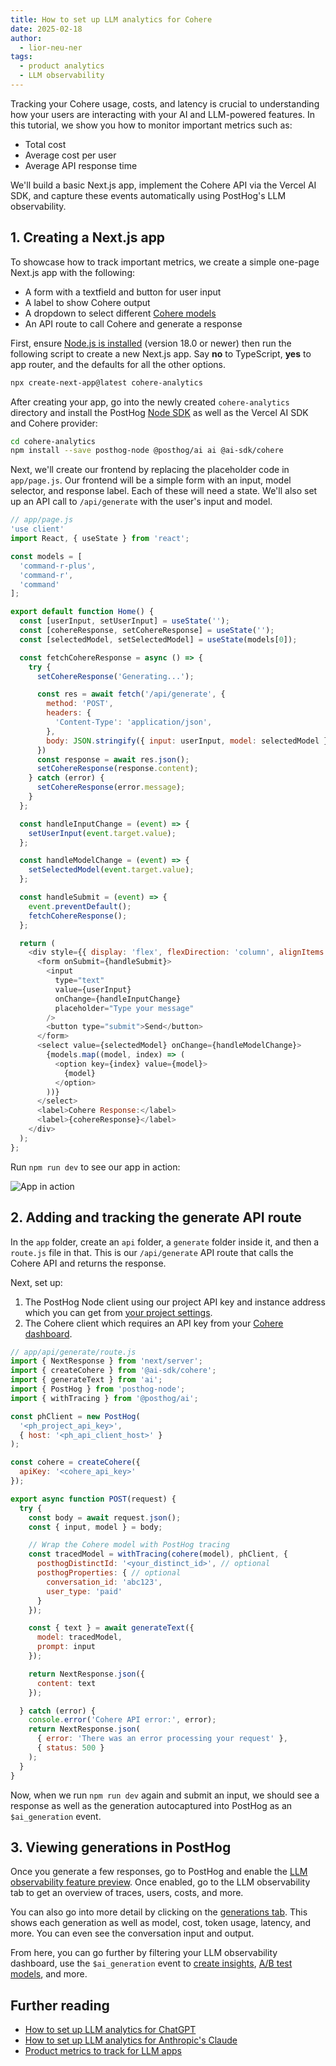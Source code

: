 ```yaml
---
title: How to set up LLM analytics for Cohere
date: 2025-02-18
author:
  - lior-neu-ner
tags:
  - product analytics
  - LLM observability
---
```


Tracking your Cohere usage, costs, and latency is crucial to understanding how your users are interacting with your AI and LLM-powered features. In this tutorial, we show you how to monitor important metrics such as:

- Total cost
- Average cost per user
- Average API response time

We'll build a basic Next.js app, implement the Cohere API via the Vercel AI SDK, and capture these events automatically using PostHog's LLM observability.

## 1. Creating a Next.js app

To showcase how to track important metrics, we create a simple one-page Next.js app with the following:

- A form with a textfield and button for user input
- A label to show Cohere output
- A dropdown to select different [Cohere models](https://docs.cohere.com/docs/command-r)
- An API route to call Cohere and generate a response

First, ensure [Node.js is installed](https://nodejs.dev/en/learn/how-to-install-nodejs/) (version 18.0 or newer) then run the following script to create a new Next.js app. Say **no** to TypeScript, **yes** to app router, and the defaults for all the other options.

```bash
npx create-next-app@latest cohere-analytics
```

After creating your app, go into the newly created `cohere-analytics` directory and install the PostHog [Node SDK](/docs/libraries/node) as well as the Vercel AI SDK and Cohere provider:

```bash
cd cohere-analytics
npm install --save posthog-node @posthog/ai ai @ai-sdk/cohere
```

Next, we'll create our frontend by replacing the placeholder code in `app/page.js`. Our frontend will be a simple form with an input, model selector, and response label. Each of these will need a state. We'll also set up an API call to `/api/generate` with the user's input and model.

```js
// app/page.js
'use client'
import React, { useState } from 'react';

const models = [
  'command-r-plus',
  'command-r',
  'command'
];

export default function Home() {
  const [userInput, setUserInput] = useState('');
  const [cohereResponse, setCohereResponse] = useState('');
  const [selectedModel, setSelectedModel] = useState(models[0]);

  const fetchCohereResponse = async () => {
    try {
      setCohereResponse('Generating...');

      const res = await fetch('/api/generate', {
        method: 'POST',
        headers: {
          'Content-Type': 'application/json',
        },
        body: JSON.stringify({ input: userInput, model: selectedModel }),
      })
      const response = await res.json();
      setCohereResponse(response.content);
    } catch (error) {
      setCohereResponse(error.message);
    }
  };

  const handleInputChange = (event) => {
    setUserInput(event.target.value);
  };

  const handleModelChange = (event) => {
    setSelectedModel(event.target.value);
  };

  const handleSubmit = (event) => {
    event.preventDefault();
    fetchCohereResponse();
  };

  return (
    <div style={{ display: 'flex', flexDirection: 'column', alignItems: 'center', justifyContent: 'center', minHeight: '100vh', gap: '20px' }}>
      <form onSubmit={handleSubmit}>
        <input
          type="text"
          value={userInput}
          onChange={handleInputChange}
          placeholder="Type your message"
        />
        <button type="submit">Send</button>
      </form>
      <select value={selectedModel} onChange={handleModelChange}>
        {models.map((model, index) => (
          <option key={index} value={model}>
            {model}
          </option>
        ))}
      </select>
      <label>Cohere Response:</label>
      <label>{cohereResponse}</label>
    </div>
  );
};

```

Run `npm run dev` to see our app in action:

![App in action](https://res.cloudinary.com/dmukukwp6/image/upload/Clean_Shot_2025_02_14_at_18_10_11_2x_9a50df887d.png)

## 2. Adding and tracking the generate API route

In the `app` folder, create an `api` folder, a `generate` folder inside it, and then a `route.js` file in that. This is our `/api/generate` API route that calls the Cohere API and returns the response.

Next, set up:

1. The PostHog Node client using our project API key and instance address which you can get from [your project settings](https://us.posthog.com/settings/project).
2. The Cohere client which requires an API key from your [Cohere dashboard](https://dashboard.cohere.com/api-keys).

```js
// app/api/generate/route.js
import { NextResponse } from 'next/server';
import { createCohere } from '@ai-sdk/cohere';
import { generateText } from 'ai';
import { PostHog } from 'posthog-node';
import { withTracing } from '@posthog/ai';

const phClient = new PostHog(
  '<ph_project_api_key>',
  { host: '<ph_api_client_host>' }
);

const cohere = createCohere({
  apiKey: '<cohere_api_key>'
});

export async function POST(request) {
  try {
    const body = await request.json();
    const { input, model } = body;

    // Wrap the Cohere model with PostHog tracing
    const tracedModel = withTracing(cohere(model), phClient, {
      posthogDistinctId: '<your_distinct_id>', // optional
      posthogProperties: { // optional
        conversation_id: 'abc123',
        user_type: 'paid'
      }
    });

    const { text } = await generateText({
      model: tracedModel,
      prompt: input
    });

    return NextResponse.json({
      content: text
    });

  } catch (error) {
    console.error('Cohere API error:', error);
    return NextResponse.json(
      { error: 'There was an error processing your request' },
      { status: 500 }
    );
  }
}

```

Now, when we run `npm run dev` again and submit an input, we should see a response as well as the generation autocaptured into PostHog as an `$ai_generation` event.

<ProductScreenshot
  imageLight="https://res.cloudinary.com/dmukukwp6/image/upload/Clean_Shot_2025_02_14_at_18_24_01_2x_da3bf2b39b.png"
  imageDark="https://res.cloudinary.com/dmukukwp6/image/upload/Clean_Shot_2025_02_14_at_18_23_45_2x_458ccaffa1.png"
  alt="PostHog autocaptured generation events"
  classes="rounded"
/>

## 3. Viewing generations in PostHog

Once you generate a few responses, go to PostHog and enable the [LLM observability feature preview](https://app.posthog.com/#panel=feature-previews%3Allm-observability). Once enabled, go to the LLM observability tab to get an overview of traces, users, costs, and more.

<ProductScreenshot
  imageLight="https://res.cloudinary.com/dmukukwp6/image/upload/Clean_Shot_2025_02_14_at_18_28_10_2x_242d0e7bf5.png"
  imageDark="https://res.cloudinary.com/dmukukwp6/image/upload/Clean_Shot_2025_02_14_at_18_28_24_2x_1f8f41ec2d.png"
  alt="PostHog LLM observability dashboard"
  classes="rounded"
/>

You can also go into more detail by clicking on the [generations tab](https://us.posthog.com/llm-observability/generations). This shows each generation as well as model, cost, token usage, latency, and more. You can even see the conversation input and output.

<ProductScreenshot
  imageLight="https://res.cloudinary.com/dmukukwp6/image/upload/Clean_Shot_2025_02_14_at_18_33_38_2x_a185b712f0.png"
  imageDark="https://res.cloudinary.com/dmukukwp6/image/upload/Clean_Shot_2025_02_14_at_18_33_22_2x_2fecd0ec22.png"
  alt="PostHog LLM observability generations tab"
  classes="rounded"
/>

From here, you can go further by filtering your LLM observability dashboard, use the `$ai_generation` event to [create insights](/docs/product-analytics/insights), [A/B test models](/tutorials/llm-ab-tests), and more.

## Further reading

- [How to set up LLM analytics for ChatGPT](/tutorials/chatgpt-analytics)
- [How to set up LLM analytics for Anthropic's Claude](/tutorials/anthropic-analytics)
- [Product metrics to track for LLM apps](/product-engineers/llm-product-metrics)